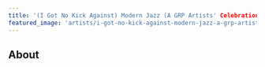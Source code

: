 ```yaml
---
title: '(I Got No Kick Against) Modern Jazz (A GRP Artists' Celebration Of The Songs Of The Beatles)'
featured_image: 'artists/i-got-no-kick-against-modern-jazz-a-grp-artists-celebration-of-the-songs-of-the-beatles.jpg'
---
```


## About


